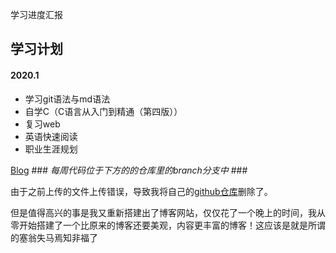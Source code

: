 学习进度汇报

## 学习计划
#### 2020.1

 * 学习git语法与md语法
 * 自学C（C语言从入门到精通（第四版））
 * 复习web
 * 英语快速阅读
 * 职业生涯规划


[Blog]( https://xiaochen523.top/)                     ### *每周代码位于下方的的仓库里的branch分支中* ###

由于之前上传的文件上传错误，导致我将自己的[github仓库](https://github.com/xiaochen523/xiaochen523.github.io)删除了。

但是值得高兴的事是我又重新搭建出了博客网站，仅仅花了一个晚上的时间，我从零开始搭建了一个比原来的博客还要美观，内容更丰富的博客！这应该是就是所谓的塞翁失马焉知非福了
